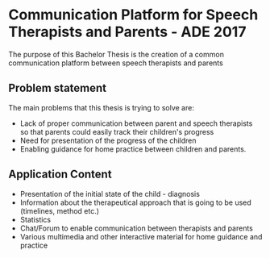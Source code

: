 # Communication Platform for Speech Therapists and Parents - ADE 2017

The purpose of this Bachelor Thesis is the creation of a common communication platform between speech therapists and parents

## Problem statement

The main problems that this thesis is trying to solve are: 
* Lack of proper communication between parent and speech therapists so that parents could easily track their children's progress
* Need for presentation of the progress of the children
* Enabling guidance for home practice between children and parents.


## Application Content
* Presentation of the initial state of the child - diagnosis
* Information about the therapeutical approach that is going to be used (timelines, method etc.)
* Statistics
* Chat/Forum to enable communication between therapists and parents
* Various multimedia and other interactive material for home guidance and practice


